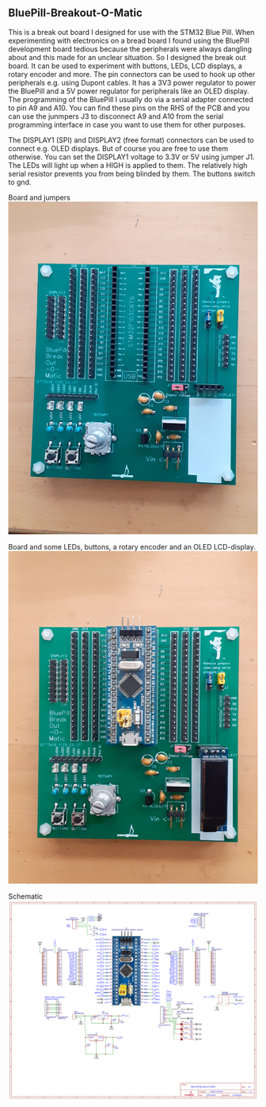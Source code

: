 BluePill-Breakout-O-Matic
-
This is a break out board I designed for use with the STM32 Blue Pill.
When experimenting with electronics on a bread board I found using the BluePill development board tedious because the peripherals were always dangling about and this made for an unclear situation.
So I designed the break out board. It can be used to experiment with buttons, LEDs, LCD displays, a rotary encoder and more. The pin connectors can be used to hook up
other peripherals e.g. using Dupont cables.
It has a 3V3 power regulator to power the BluePill and a 5V power regulator for peripherals like an OLED display.
The programming of the BluePill I usually do via a serial adapter connected to pin A9 and A10.
You can find these pins on the RHS of the PCB and you can use the junmpers J3 to disconnect A9 and A10 from the
serial programming interface in case you want to use them for other purposes.

The DISPLAY1 (SPI) and DISPLAY2 (free format) connectors can be used to connect e.g. OLED displays. 
But of course you are free to use them otherwise. You can set the DISPLAY1 voltage to 3.3V or 5V using jumper J1.
The LEDs will light up when a HIGH is applied to them.  The relatively high serial resistor prevents you from being blinded by them.
The buttons switch to gnd. 

Board and jumpers
![BluePill-Break-Out-O-Matic img](pics/20240324_155436.jpg)

Board and some LEDs, buttons, a rotary encoder and an OLED LCD-display.
![BluePill-Break-Out-O-Matic img](pics/20240324_155453.jpg)

Schematic
![BluePill-Break-Out-O-Matic schematic](schematic/Schematic_breakout_board_voor_Blue_Pill_v0.1.png)

